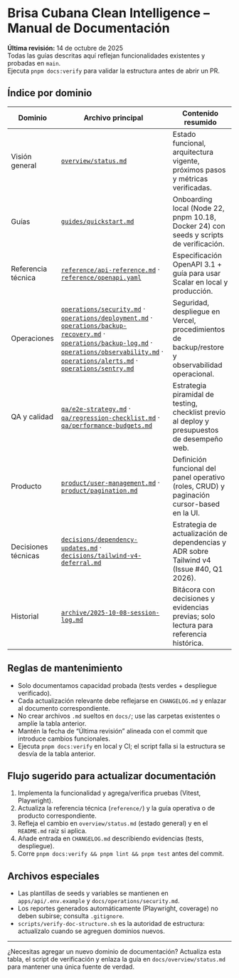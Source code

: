 # Brisa Cubana Clean Intelligence – Manual de Documentación

**Última revisión:** 14 de octubre de 2025  
Todas las guías descritas aquí reflejan funcionalidades existentes y probadas en `main`.  
Ejecuta `pnpm docs:verify` para validar la estructura antes de abrir un PR.

## Índice por dominio

| Dominio             | Archivo principal                                                                                                                                                                                                                                                                                                                                                                                        | Contenido resumido                                                                              |
| ------------------- | -------------------------------------------------------------------------------------------------------------------------------------------------------------------------------------------------------------------------------------------------------------------------------------------------------------------------------------------------------------------------------------------------------- | ----------------------------------------------------------------------------------------------- |
| Visión general      | [`overview/status.md`](overview/status.md)                                                                                                                                                                                                                                                                                                                                                               | Estado funcional, arquitectura vigente, próximos pasos y métricas verificadas.                  |
| Guías               | [`guides/quickstart.md`](guides/quickstart.md)                                                                                                                                                                                                                                                                                                                                                           | Onboarding local (Node 22, pnpm 10.18, Docker 24) con seeds y scripts de verificación.          |
| Referencia técnica  | [`reference/api-reference.md`](reference/api-reference.md) · [`reference/openapi.yaml`](reference/openapi.yaml)                                                                                                                                                                                                                                                                                          | Especificación OpenAPI 3.1 + guía para usar Scalar en local y producción.                       |
| Operaciones         | [`operations/security.md`](operations/security.md) · [`operations/deployment.md`](operations/deployment.md) · [`operations/backup-recovery.md`](operations/backup-recovery.md) · [`operations/backup-log.md`](operations/backup-log.md) · [`operations/observability.md`](operations/observability.md) · [`operations/alerts.md`](operations/alerts.md) · [`operations/sentry.md`](operations/sentry.md) | Seguridad, despliegue en Vercel, procedimientos de backup/restore y observabilidad operacional. |
| QA y calidad        | [`qa/e2e-strategy.md`](qa/e2e-strategy.md) · [`qa/regression-checklist.md`](qa/regression-checklist.md) · [`qa/performance-budgets.md`](qa/performance-budgets.md)                                                                                                                                                                                                                                       | Estrategia piramidal de testing, checklist previo al deploy y presupuestos de desempeño web.    |
| Producto            | [`product/user-management.md`](product/user-management.md) · [`product/pagination.md`](product/pagination.md)                                                                                                                                                                                                                                                                                            | Definición funcional del panel operativo (roles, CRUD) y paginación cursor-based en la UI.      |
| Decisiones técnicas | [`decisions/dependency-updates.md`](decisions/dependency-updates.md) · [`decisions/tailwind-v4-deferral.md`](decisions/tailwind-v4-deferral.md)                                                                                                                                                                                                                                                          | Estrategia de actualización de dependencias y ADR sobre Tailwind v4 (Issue #40, Q1 2026).       |
| Historial           | [`archive/2025-10-08-session-log.md`](archive/2025-10-08-session-log.md)                                                                                                                                                                                                                                                                                                                                 | Bitácora con decisiones y evidencias previas; solo lectura para referencia histórica.           |

## Reglas de mantenimiento

- Solo documentamos capacidad probada (tests verdes + despliegue verificado).
- Cada actualización relevante debe reflejarse en `CHANGELOG.md` y enlazar al documento correspondiente.
- No crear archivos `.md` sueltos en `docs/`; use las carpetas existentes o amplíe la tabla anterior.
- Mantén la fecha de “Última revisión” alineada con el commit que introduce cambios funcionales.
- Ejecuta `pnpm docs:verify` en local y CI; el script falla si la estructura se desvía de la tabla anterior.

## Flujo sugerido para actualizar documentación

1. Implementa la funcionalidad y agrega/verifica pruebas (Vitest, Playwright).
2. Actualiza la referencia técnica (`reference/`) y la guía operativa o de producto correspondiente.
3. Refleja el cambio en `overview/status.md` (estado general) y en el `README.md` raíz si aplica.
4. Añade entrada en `CHANGELOG.md` describiendo evidencias (tests, despliegue).
5. Corre `pnpm docs:verify && pnpm lint && pnpm test` antes del commit.

## Archivos especiales

- Las plantillas de seeds y variables se mantienen en `apps/api/.env.example` y `docs/operations/security.md`.
- Los reportes generados automáticamente (Playwright, coverage) no deben subirse; consulta `.gitignore`.
- `scripts/verify-doc-structure.sh` es la autoridad de estructura: actualízalo cuando se agreguen dominios nuevos.

---

¿Necesitas agregar un nuevo dominio de documentación? Actualiza esta tabla, el script de verificación y enlaza la guía en `docs/overview/status.md` para mantener una única fuente de verdad.
